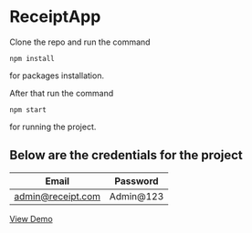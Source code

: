 # ReceiptApp

Clone the repo and run the command 
```
npm install
```
for packages installation.

After that run the command
```
npm start
```
for running the project.

## Below are the credentials for the project

|Email|Password|
|-----|--------|
|admin@receipt.com|Admin@123|

[View Demo](https://alit-tech.web.app/)
